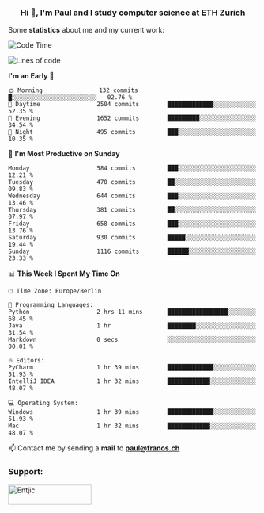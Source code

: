 <h3 align="center">Hi 👋, I'm Paul and I study computer science at ETH Zurich</h3>


Some **statistics** about me and my current work:

<!--START_SECTION:waka-->
![Code Time](http://img.shields.io/badge/Code%20Time-1%2C466%20hrs%2053%20mins-blue)

![Lines of code](https://img.shields.io/badge/From%20Hello%20World%20I%27ve%20Written-2.7%20million%20lines%20of%20code-blue)

**I'm an Early 🐤** 

```text
🌞 Morning                132 commits         █░░░░░░░░░░░░░░░░░░░░░░░░   02.76 % 
🌆 Daytime                2504 commits        █████████████░░░░░░░░░░░░   52.35 % 
🌃 Evening                1652 commits        █████████░░░░░░░░░░░░░░░░   34.54 % 
🌙 Night                  495 commits         ███░░░░░░░░░░░░░░░░░░░░░░   10.35 % 
```
📅 **I'm Most Productive on Sunday** 

```text
Monday                   584 commits         ███░░░░░░░░░░░░░░░░░░░░░░   12.21 % 
Tuesday                  470 commits         ██░░░░░░░░░░░░░░░░░░░░░░░   09.83 % 
Wednesday                644 commits         ███░░░░░░░░░░░░░░░░░░░░░░   13.46 % 
Thursday                 381 commits         ██░░░░░░░░░░░░░░░░░░░░░░░   07.97 % 
Friday                   658 commits         ███░░░░░░░░░░░░░░░░░░░░░░   13.76 % 
Saturday                 930 commits         █████░░░░░░░░░░░░░░░░░░░░   19.44 % 
Sunday                   1116 commits        ██████░░░░░░░░░░░░░░░░░░░   23.33 % 
```


📊 **This Week I Spent My Time On** 

```text
🕑︎ Time Zone: Europe/Berlin

💬 Programming Languages: 
Python                   2 hrs 11 mins       █████████████████░░░░░░░░   68.45 % 
Java                     1 hr                ████████░░░░░░░░░░░░░░░░░   31.54 % 
Markdown                 0 secs              ░░░░░░░░░░░░░░░░░░░░░░░░░   00.01 % 

🔥 Editors: 
PyCharm                  1 hr 39 mins        █████████████░░░░░░░░░░░░   51.93 % 
IntelliJ IDEA            1 hr 32 mins        ████████████░░░░░░░░░░░░░   48.07 % 

💻 Operating System: 
Windows                  1 hr 39 mins        █████████████░░░░░░░░░░░░   51.93 % 
Mac                      1 hr 32 mins        ████████████░░░░░░░░░░░░░   48.07 % 
```


<!--END_SECTION:waka-->

📫 Contact me by sending a **mail** to **paul@franos.ch**

<h3 align="left">Support:</h3>
<p><a href="https://ko-fi.com/Entjic"> <img align="left" src="https://cdn.ko-fi.com/cdn/kofi3.png?v=3" height="40" width="168" alt="Entjic" /></a></p>

